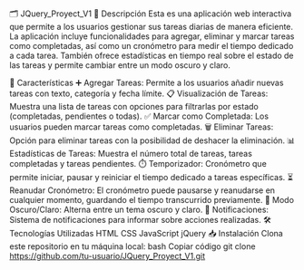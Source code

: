 
🗂️ JQuery_Proyect_V1
📖 Descripción
Esta es una aplicación web interactiva que permite a los usuarios gestionar sus tareas diarias de manera eficiente. La aplicación incluye funcionalidades para agregar, eliminar y marcar tareas como completadas, así como un cronómetro para medir el tiempo dedicado a cada tarea. También ofrece estadísticas en tiempo real sobre el estado de las tareas y permite cambiar entre un modo oscuro y claro.

🚀 Características
➕ Agregar Tareas: Permite a los usuarios añadir nuevas tareas con texto, categoría y fecha límite.
📋 Visualización de Tareas: Muestra una lista de tareas con opciones para filtrarlas por estado (completadas, pendientes o todas).
✅ Marcar como Completada: Los usuarios pueden marcar tareas como completadas.
🗑️ Eliminar Tareas: Opción para eliminar tareas con la posibilidad de deshacer la eliminación.
📊 Estadísticas de Tareas: Muestra el número total de tareas, tareas completadas y tareas pendientes.
⏱️ Temporizador: Cronómetro que permite iniciar, pausar y reiniciar el tiempo dedicado a tareas específicas.
⏳ Reanudar Cronómetro: El cronómetro puede pausarse y reanudarse en cualquier momento, guardando el tiempo transcurrido previamente.
🌙 Modo Oscuro/Claro: Alterna entre un tema oscuro y claro.
🔔 Notificaciones: Sistema de notificaciones para informar sobre acciones realizadas.
🛠️ Tecnologías Utilizadas
HTML
CSS
JavaScript
jQuery
📥 Instalación
Clona este repositorio en tu máquina local:
bash
Copiar código
git clone https://github.com/tu-usuario/JQuery_Proyect_V1.git
